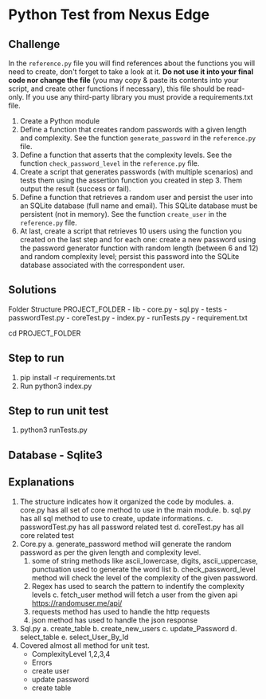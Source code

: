 # Python Test from Nexus Edge

## Challenge
In the `reference.py` file you will find references about the functions you will need to create, don't forget to take a look at it. **Do not use it into your final code nor change the file** (you may copy & paste its contents into your script, and create other functions if necessary), this file should be read-only.
If you use any third-party library you must provide a requirements.txt file.

1. Create a Python module
2. Define a function that creates random passwords with a given length and complexity. See the function `generate_password` in the `reference.py` file.
3. Define a function that asserts that the complexity levels. See the function `check_password_level` in the `reference.py` file.
4. Create a script that generates passwords (with multiple scenarios) and tests them using the assertion function you created in step 3. Them output the result (success or fail).
5. Define a function that retrieves a random user and persist the user into an SQLite database (full name and email). This SQLite database must be persistent (not in memory). See the function `create_user` in the `reference.py` file.
6. At last, create a script that retrieves 10 users using the function you created on the last step and for each one: create a new password using the password generator function with random length (between 6 and 12) and random complexity level; persist this password into the SQLite database associated with the correspondent user.

## Solutions
Folder Structure
  PROJECT_FOLDER
    - lib
      - core.py
      - sql.py
    - tests
      - passwordTest.py
      - coreTest.py
    - index.py
    - runTests.py
    - requirement.txt
    
 cd PROJECT_FOLDER
 
## Step to run 
  1. pip install -r requirements.txt
  2. Run python3 index.py 
## Step to run unit test
  1. python3 runTests.py

## Database - Sqlite3 
  
## Explanations 
  1. The structure indicates how it organized the code by modules.
    a. core.py has all set of core method to use in the main module.
    b. sql.py has all sql method to use to create, update informations.
    c. passwordTest.py has all password related test
    d. coreTest.py has all core related test
  2. Core.py 
    a. generate_password method will generate the random password as per the given length and complexity level.
       1. some of string methods like ascii_lowercase, digits, ascii_uppercase, punctuation used to generate the word list 
    b. check_password_level method will check the level of the complexity of the given password.
      1. Regex has used to search the pattern to indentify the complexity levels
    c. fetch_user method will fetch a user from the given api https://randomuser.me/api/
      1. requests method has used to handle the http requests
      2. json method has used to handle the json response
  3. Sql.py 
    a. create_table
    b. create_new_users
    c. update_Password
    d. select_table
    e. select_User_By_Id
  4. Covered almost all method for unit test.
     - ComplexityLevel 1,2,3,4
     - Errors
     - create user
     - update password
     - create table
  
